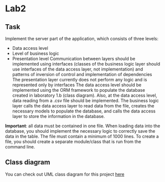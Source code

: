 # Lab2
## Task
Implement the server part of the application, which consists of three levels:
- Data access level
- Level of business logic
- Presentation level
Communication between layers should be implemented using interfaces (classes of the business logic layer should use interfaces of the data access layer, not implementation) and patterns of inversion of control and implementation of dependencies
The presentation layer currently does not perform any logic and is represented only by interfaces
The data access level should be implemented using the ORM framework to populate the database created in laboratory 1.b (class diagram). Also, at the data access level, data reading from a .csv file should be implemented.
The business logic layer calls the data access layer to read data from the file, creates the necessary models to populate the database, and calls the data access layer to store the information in the database.

__Important__: all data must be contained in one file. When loading data into the database, you should implement the necessary logic to correctly save the data in the table.
The file must contain a minimum of 1000 lines.
To create a file, you should create a separate module/class that is run from the command line.
## Class diagram
You can check out UML class diagram for this project [here](https://drive.google.com/file/d/1vNvF1DDgERuoMHlZ3B40x5hPBZPuDwUX/view?usp=sharing)
